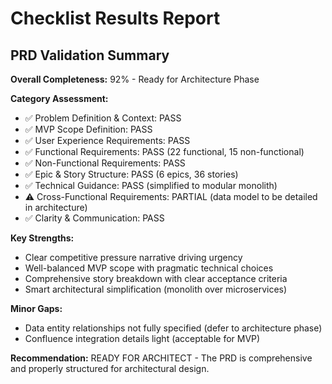 # Checklist Results Report

## PRD Validation Summary

**Overall Completeness:** 92% - Ready for Architecture Phase

**Category Assessment:**

- ✅ Problem Definition & Context: PASS
- ✅ MVP Scope Definition: PASS
- ✅ User Experience Requirements: PASS
- ✅ Functional Requirements: PASS (22 functional, 15 non-functional)
- ✅ Non-Functional Requirements: PASS
- ✅ Epic & Story Structure: PASS (6 epics, 36 stories)
- ✅ Technical Guidance: PASS (simplified to modular monolith)
- ⚠️ Cross-Functional Requirements: PARTIAL (data model to be detailed in architecture)
- ✅ Clarity & Communication: PASS

**Key Strengths:**

- Clear competitive pressure narrative driving urgency
- Well-balanced MVP scope with pragmatic technical choices
- Comprehensive story breakdown with clear acceptance criteria
- Smart architectural simplification (monolith over microservices)

**Minor Gaps:**

- Data entity relationships not fully specified (defer to architecture phase)
- Confluence integration details light (acceptable for MVP)

**Recommendation:** READY FOR ARCHITECT - The PRD is comprehensive and properly structured for architectural design.
